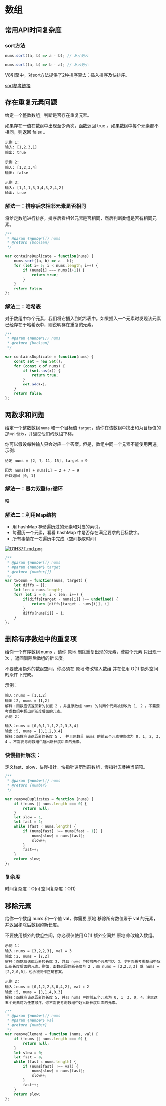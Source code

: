 # 数组

## 常用API时间复杂度

### sort方法

```js
nums.sort((a, b) => a - b); // 从小到大

nums.sort((a, b) => b - a); // 从大到小
```

V8引擎中，对sort方法提供了2种排序算法：插入排序及快排序。

[sort参考链接](https://zhuanlan.zhihu.com/p/33626637)

## 存在重复元素问题

给定一个整数数组，判断是否存在重复元素。

如果存在一值在数组中出现至少两次，函数返回 true 。如果数组中每个元素都不相同，则返回 false 。

```
示例 1:
输入: [1,2,3,1]
输出: true

示例 2:
输入: [1,2,3,4]
输出: false

示例 3:
输入: [1,1,1,3,3,4,3,2,4,2]
输出: true
```

### 解法一：排序后求相邻元素是否相同

将给定数组进行排序，排序后看相邻元素是否相同，然后判断数组是否有相同元素。

```js
/**
 * @param {number[]} nums
 * @return {boolean}
 */

var containsDuplicate = function(nums) {
    nums.sort((a, b) => a - b);
    for (let i= 0; i < nums.length; i++) {
        if (nums[i] === nums[i+1]) {
            return true;
        }
    }
    return false;
};
```

### 解法二：哈希表
对于数组中每个元素，我们将它插入到哈希表中。如果插入一个元素时发现该元素已经存在于哈希表中，则说明存在重复的元素。

```js
/**
 * @param {number[]} nums
 * @return {boolean}
 */

var containsDuplicate = function(nums) {
    const set = new Set();
    for (const x of nums) {
        if (set.has(x)) {
            return true;
        }
        set.add(x);
    }
    return false;
};
```

## 两数求和问题

给定一个整数数组 `nums` 和一个目标值 `target`，请你在该数组中找出和为目标值的那`两个整数`，并返回他们的数组下标。

你可以假设每种输入只会对应一个答案。但是，数组中同一个元素不能使用两遍。
示例:

```
给定 nums = [2, 7, 11, 15], target = 9

因为 nums[0] + nums[1] = 2 + 7 = 9
所以返回 [0, 1]
```


### 解法一：暴力双重for循环

略

### 解法二：利用Map结构

* 用 hashMap 存储遍历过的元素和对应的索引。
* 每遍历一个元素，看看 hashMap 中是否存在满足要求的目标数字。
* 所有事情在一次遍历中完成（空间换取时间）

[![D1H37T.md.png](https://s3.ax1x.com/2020/11/21/D1H37T.md.png)](https://imgchr.com/i/D1H37T)


```js
/**
 * @param {number[]} nums
 * @param {number} target
 * @return {number[]}
 */
var twoSum = function(nums, target) {
    let diffs = {};
    let len = nums.length;
    for( let i = 0; i < len; i++) {
        if(diffs[target - nums[i]] !== undefined) {
            return [diffs[target - nums[i]], i]
        }
        diffs[nums[i]] = i;
    }
};
```


## 删除有序数组中的重复项

给你一个有序数组 nums ，请你 原地 删除重复出现的元素，使每个元素 只出现一次 ，返回删除后数组的新长度。

不要使用额外的数组空间，你必须在 原地 修改输入数组 并在使用 O(1) 额外空间的条件下完成。

示例：

```
输入：nums = [1,1,2]
输出：2, nums = [1,2]
解释：函数应该返回新的长度 2 ，并且原数组 nums 的前两个元素被修改为 1, 2 。不需要考虑数组中超出新长度后面的元素。
示例 2：

输入：nums = [0,0,1,1,1,2,2,3,3,4]
输出：5, nums = [0,1,2,3,4]
解释：函数应该返回新的长度 5 ， 并且原数组 nums 的前五个元素被修改为 0, 1, 2, 3, 4 。不需要考虑数组中超出新长度后面的元素。
```

### 快慢指针解法：

定义fast、slow，快慢指针，快指针遍历当前数组，慢指针去替换当前项。


```js
/**
 * @param {number[]} nums
 * @return {number}
 */

var removeDuplicates = function (nums) {
    if (!nums || nums.length === 0) {
        return null;
    }
    let slow = 1;
    let fast = 1;
    while (fast < nums.length) {
        if (nums[fast] !== nums[fast - 1]) {
            nums[slow] = nums[fast];
            slow++;
        }
        fast++;
    }
    return slow;
};
```

### 复杂度

时间复杂度：O(n)
空间复杂度：O(1)


## 移除元素

给你一个数组 nums 和一个值 val，你需要 原地 移除所有数值等于 val 的元素，并返回移除后数组的新长度。

不要使用额外的数组空间，你必须仅使用 O(1) 额外空间并 原地 修改输入数组。

```
示例 1：
输入：nums = [3,2,2,3], val = 3
输出：2, nums = [2,2]
解释：函数应该返回新的长度 2, 并且 nums 中的前两个元素均为 2。你不需要考虑数组中超出新长度后面的元素。例如，函数返回的新长度为 2 ，而 nums = [2,2,3,3] 或 nums = [2,2,0,0]，也会被视作正确答案。
```

```
示例 2：
输入：nums = [0,1,2,2,3,0,4,2], val = 2
输出：5, nums = [0,1,4,0,3]
解释：函数应该返回新的长度 5, 并且 nums 中的前五个元素为 0, 1, 3, 0, 4。注意这五个元素可为任意顺序。你不需要考虑数组中超出新长度后面的元素。
```


```js
/**
 * @param {number[]} nums
 * @param {number} val
 * @return {number}
 */
var removeElement = function (nums, val) {
    if (!nums || nums.length === 0) {
        return null;
    }
    let slow = 0;
    let fast = 0;
    while (fast < nums.length) {
        if (nums[fast] !== val) {
            nums[slow] = nums[fast];
            slow++;
        }
        fast++;
    }
    return slow;
};
```